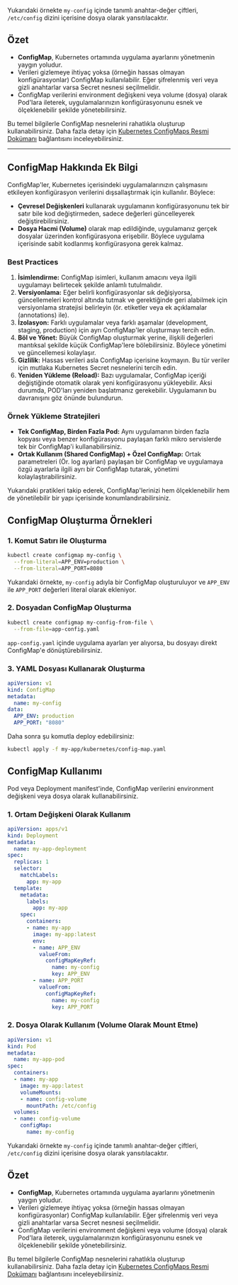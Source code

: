 Yukarıdaki örnekte `my-config` içinde tanımlı anahtar-değer çiftleri, `/etc/config` dizini içerisine dosya olarak yansıtılacaktır.

## Özet

- **ConfigMap**, Kubernetes ortamında uygulama ayarlarını yönetmenin yaygın yoludur.  
- Verileri gizlemeye ihtiyaç yoksa (örneğin hassas olmayan konfigürasyonlar) ConfigMap kullanılabilir. Eğer şifrelenmiş veri veya gizli anahtarlar varsa Secret nesnesi seçilmelidir.  
- ConfigMap verilerini environment değişkeni veya volume (dosya) olarak Pod'lara ileterek, uygulamalarınızın konfigürasyonunu esnek ve ölçeklenebilir şekilde yönetebilirsiniz.

Bu temel bilgilerle ConfigMap nesnelerini rahatlıkla oluşturup kullanabilirsiniz. Daha fazla detay için [Kubernetes ConfigMaps Resmi Dokümanı](https://kubernetes.io/docs/concepts/configuration/configmap/) bağlantısını inceleyebilirsiniz.

---

## ConfigMap Hakkında Ek Bilgi

ConfigMap'ler, Kubernetes içerisindeki uygulamalarınızın çalışmasını etkileyen konfigürasyon verilerini dışsallaştırmak için kullanılır. Böylece:

- **Çevresel Değişkenleri** kullanarak uygulamanın konfigürasyonunu tek bir satır bile kod değiştirmeden, sadece değerleri güncelleyerek değiştirebilirsiniz.
- **Dosya Hacmi (Volume)** olarak map edildiğinde, uygulamanız gerçek dosyalar üzerinden konfigürasyona erişebilir. Böylece uygulama içerisinde sabit kodlanmış konfigürasyona gerek kalmaz.

### Best Practices

1. **İsimlendirme:** ConfigMap isimleri, kullanım amacını veya ilgili uygulamayı belirtecek şekilde anlamlı tutulmalıdır.
2. **Versiyonlama:** Eğer belirli konfigürasyonlar sık değişiyorsa, güncellemeleri kontrol altında tutmak ve gerektiğinde geri alabilmek için versiyonlama stratejisi belirleyin (ör. etiketler veya ek açıklamalar (annotations) ile).
3. **İzolasyon:** Farklı uygulamalar veya farklı aşamalar (development, staging, production) için ayrı ConfigMap'ler oluşturmayı tercih edin.
4. **Böl ve Yönet:** Büyük ConfigMap oluşturmak yerine, ilişkili değerleri mantıksal şekilde küçük ConfigMap'lere bölebilirsiniz. Böylece yönetimi ve güncellemesi kolaylaşır.
5. **Gizlilik:** Hassas verileri asla ConfigMap içerisine koymayın. Bu tür veriler için mutlaka Kubernetes Secret nesnelerini tercih edin.
6. **Yeniden Yükleme (Reload):** Bazı uygulamalar, ConfigMap içeriği değiştiğinde otomatik olarak yeni konfigürasyonu yükleyebilir. Aksi durumda, POD'ları yeniden başlatmanız gerekebilir. Uygulamanın bu davranışını göz önünde bulundurun.

### Örnek Yükleme Stratejileri

- **Tek ConfigMap, Birden Fazla Pod:** Aynı uygulamanın birden fazla kopyası veya benzer konfigürasyonu paylaşan farklı mikro servislerde tek bir ConfigMap'i kullanabilirsiniz.  
- **Ortak Kullanım (Shared ConfigMap) + Özel ConfigMap:** Ortak parametreleri (Ör. log ayarları) paylaşan bir ConfigMap ve uygulamaya özgü ayarlarla ilgili ayrı bir ConfigMap tutarak, yönetimi kolaylaştırabilirsiniz.

Yukarıdaki pratikleri takip ederek, ConfigMap'lerinizi hem ölçeklenebilir hem de yönetilebilir bir yapı içerisinde konumlandırabilirsiniz.

## ConfigMap Oluşturma Örnekleri

### 1. Komut Satırı ile Oluşturma

```bash
kubectl create configmap my-config \
  --from-literal=APP_ENV=production \
  --from-literal=APP_PORT=8080
```

Yukarıdaki örnekte, `my-config` adıyla bir ConfigMap oluşturuluyor ve `APP_ENV` ile `APP_PORT` değerleri literal olarak ekleniyor.

### 2. Dosyadan ConfigMap Oluşturma

```bash
kubectl create configmap my-config-from-file \
  --from-file=app-config.yaml
```

`app-config.yaml` içinde uygulama ayarları yer alıyorsa, bu dosyayı direkt ConfigMap'e dönüştürebilirsiniz.

### 3. YAML Dosyası Kullanarak Oluşturma

```yaml:my-app/kubernetes/config-map.yaml
apiVersion: v1
kind: ConfigMap
metadata:
  name: my-config
data:
  APP_ENV: production
  APP_PORT: "8080"
```

Daha sonra şu komutla deploy edebilirsiniz:

```bash
kubectl apply -f my-app/kubernetes/config-map.yaml
```

## ConfigMap Kullanımı

Pod veya Deployment manifest'inde, ConfigMap verilerini environment değişkeni veya dosya olarak kullanabilirsiniz.

### 1. Ortam Değişkeni Olarak Kullanım

```yaml:my-app/kubernetes/deployment.yaml
apiVersion: apps/v1
kind: Deployment
metadata:
  name: my-app-deployment
spec:
  replicas: 1
  selector:
    matchLabels:
      app: my-app
  template:
    metadata:
      labels:
        app: my-app
    spec:
      containers:
      - name: my-app
        image: my-app:latest
        env:
        - name: APP_ENV
          valueFrom:
            configMapKeyRef:
              name: my-config
              key: APP_ENV
        - name: APP_PORT
          valueFrom:
            configMapKeyRef:
              name: my-config
              key: APP_PORT
```

### 2. Dosya Olarak Kullanım (Volume Olarak Mount Etme)

```yaml:my-app/kubernetes/pod.yaml
apiVersion: v1
kind: Pod
metadata:
  name: my-app-pod
spec:
  containers:
  - name: my-app
    image: my-app:latest
    volumeMounts:
    - name: config-volume
      mountPath: /etc/config
  volumes:
  - name: config-volume
    configMap:
      name: my-config
```

Yukarıdaki örnekte `my-config` içinde tanımlı anahtar-değer çiftleri, `/etc/config` dizini içerisine dosya olarak yansıtılacaktır.

## Özet

- **ConfigMap**, Kubernetes ortamında uygulama ayarlarını yönetmenin yaygın yoludur.  
- Verileri gizlemeye ihtiyaç yoksa (örneğin hassas olmayan konfigürasyonlar) ConfigMap kullanılabilir. Eğer şifrelenmiş veri veya gizli anahtarlar varsa Secret nesnesi seçilmelidir.  
- ConfigMap verilerini environment değişkeni veya volume (dosya) olarak Pod'lara ileterek, uygulamalarınızın konfigürasyonunu esnek ve ölçeklenebilir şekilde yönetebilirsiniz.

Bu temel bilgilerle ConfigMap nesnelerini rahatlıkla oluşturup kullanabilirsiniz. Daha fazla detay için [Kubernetes ConfigMaps Resmi Dokümanı](https://kubernetes.io/docs/concepts/configuration/configmap/) bağlantısını inceleyebilirsiniz. 